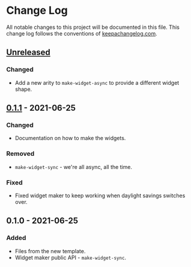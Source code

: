 # Change Log
All notable changes to this project will be documented in this file. This change log follows the conventions of [keepachangelog.com](http://keepachangelog.com/).

## [Unreleased]
### Changed
- Add a new arity to `make-widget-async` to provide a different widget shape.

## [0.1.1] - 2021-06-25
### Changed
- Documentation on how to make the widgets.

### Removed
- `make-widget-sync` - we're all async, all the time.

### Fixed
- Fixed widget maker to keep working when daylight savings switches over.

## 0.1.0 - 2021-06-25
### Added
- Files from the new template.
- Widget maker public API - `make-widget-sync`.

[Unreleased]: https://github.com/your-name/imjur/compare/0.1.1...HEAD
[0.1.1]: https://github.com/your-name/imjur/compare/0.1.0...0.1.1
